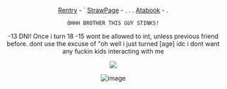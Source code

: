 <div align="center">
 

[Rentry](https://rentry.co/Buzzkillerz) - ` [StrawPage](https://arthurmarwood.straw.page/) - . . . [Atabook](https://sodakitzzz.atabook.org/) - . 

` OHHH BROTHER THIS GUY STINKS! ` 

-13 DNI! Once i turn 18 -15 wont be allowed to int, unless previous friend before. dont use the excuse of "oh well i just turned [age] idc i dont want any fuckin kids interacting with me

![](https://komarev.com/ghpvc/?username=HeavenPiercehim&+color=blue&label=Iq)

![image](https://i.pinimg.com/736x/9a/94/49/9a94491d017481aba9aba3df37944796.jpg)

</div>

